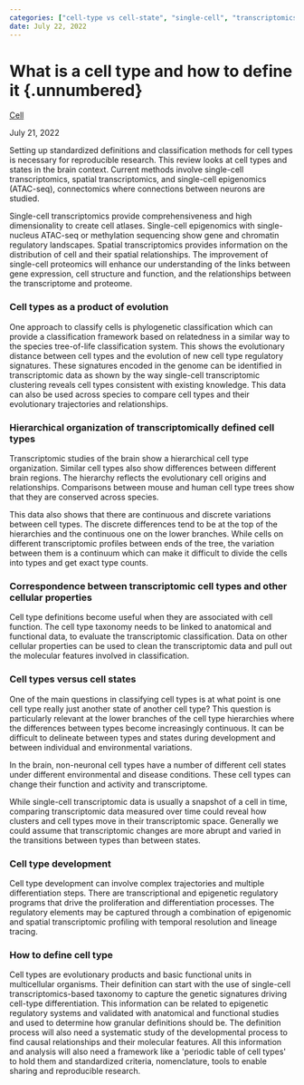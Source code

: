 ```yaml
---
categories: ["cell-type vs cell-state", "single-cell", "transcriptomics", "systems biology"]
date: July 22, 2022
---
```


# What is a cell type and how to define it {.unnumbered}

[Cell](https://doi.org/10.1016/j.cell.2022.06.031)

July 21, 2022

Setting up standardized definitions and classification methods for cell types
is necessary for reproducible research. This review looks at cell types and
states in the brain context. Current methods involve single-cell
transcriptomics, spatial transcriptomics, and single-cell epigenomics
(ATAC-seq), connectomics where connections between neurons are studied.

Single-cell transcriptomics provide comprehensiveness and high dimensionality to
create cell atlases. Single-cell epigenomics with single-nucleus ATAC-seq or
methylation sequencing show gene and chromatin regulatory landscapes. Spatial
transcriptomics provides information on the distribution of cell and their
spatial relationships. The improvement of single-cell proteomics will enhance
our understanding of the links between gene expression, cell structure and
function, and the relationships between the transcriptome and proteome. 

### Cell types as a product of evolution

One approach to classify cells is phylogenetic classification which can provide
a classification framework based on relatedness in a similar way to the species
tree-of-life classification system. This shows the evolutionary distance between
cell types and the evolution of new cell type regulatory signatures. These
signatures encoded in the genome can be identified in transcriptomic data as
shown by the way single-cell transcriptomic clustering reveals cell types
consistent with existing knowledge. This data can also be used across species to
compare cell types and their evolutionary trajectories and relationships.

### Hierarchical organization of transcriptomically defined cell types

Transcriptomic studies of the brain show a hierarchical cell type organization.
Similar cell types also show differences between different brain regions. The
hierarchy reflects the evolutionary cell origins and relationships. Comparisons
between mouse and human cell type trees show that they are conserved across
species.

This data also shows that there are continuous and discrete variations between
cell types. The discrete differences tend to be at the top of the hierarchies
and the continuous one on the lower branches. While cells on different
transcriptomic profiles between ends of the tree, the variation between them is
a continuum which can make it difficult to divide the cells into types and get
exact type counts.

### Correspondence between transcriptomic cell types and other cellular properties

Cell type definitions become useful when they are associated with cell function.
The cell type taxonomy needs to be linked to anatomical and functional data,
to evaluate the transcriptomic classification. Data on other cellular properties
can be used to clean the transcriptomic data and pull out the molecular features
involved in classification.

### Cell types versus cell states

One of the main questions in classifying cell types is at what point is one cell
type really just another state of another cell type? This question is
particularly relevant at the lower branches of the cell type hierarchies where
the differences between types become increasingly continuous. It can be
difficult to delineate between types and states during development and between
individual and environmental variations.

In the brain, non-neuronal cell types have a number of different cell states
under different environmental and disease conditions. These cell types can
change their function and activity and transcriptome.

While single-cell transcriptomic data is usually a snapshot of a cell in time,
comparing transcriptomic data measured over time could reveal how clusters and
cell types move in their transcriptomic space. Generally we could assume that
transcriptomic changes are more abrupt and varied in the transitions between
types than between states. 

### Cell type development

Cell type development can involve complex trajectories and multiple
differentiation steps. There are transcriptional and epigenetic regulatory
programs that drive the proliferation and differentiation processes. The
regulatory elements may be captured through a combination of epigenomic and
spatial transcriptomic profiling with temporal resolution and lineage tracing.

### How to define cell type

Cell types are evolutionary products and basic functional units in multicellular
organisms. Their definition can start with the use of single-cell
transcriptomics-based taxonomy to capture the genetic signatures driving
cell-type differentiation. This information can be related to epigenetic
regulatory systems and validated with anatomical and functional studies and used
to determine how granular definitions should be. The definition process will
also need a systematic study of the developmental process to find causal
relationships and their molecular features. All this information and analysis
will also need a framework like a 'periodic table of cell types' to hold them
and standardized criteria, nomenclature, tools to enable sharing and
reproducible research.

